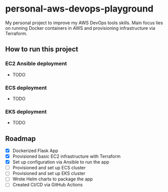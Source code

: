 # personal-aws-devops-playground
My personal project to improve my AWS DevOps tools skills. Main focus lies on running Docker containers in AWS and provisioning infrastructure via Terraform.

## How to run this project
### EC2 Ansible deployment
- TODO

### ECS deployment
- TODO

### EKS deployment
- TODO


## Roadmap
- [x] Dockerized Flask App
- [x] Provisioned basic EC2 infrastructure with Terraform
- [x] Set up configuration via Ansible to run the app
- [ ] Provisioned and set up ECS cluster
- [ ] Provisioned and set up EKS cluster
- [ ] Wrote Helm charts to package the app
- [ ] Created CI/CD via GitHub Actions
